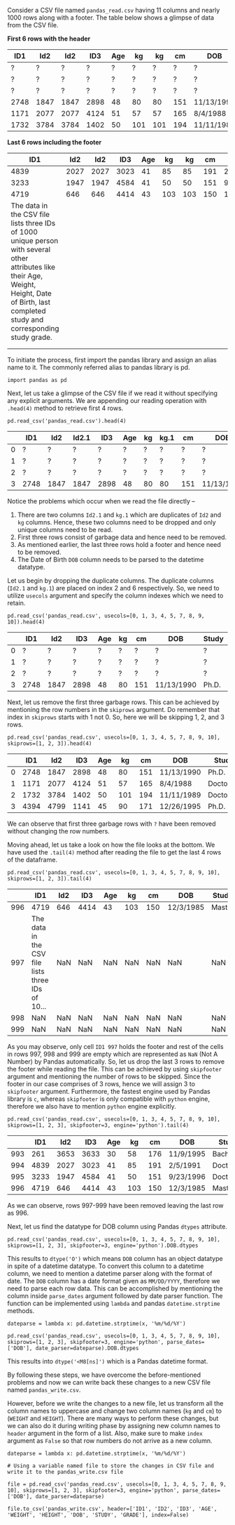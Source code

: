 Consider a CSV file named `pandas_read.csv` having 11 columns and nearly 1000 rows along with a footer. The table below shows a glimpse of data from the CSV file.

**First 6 rows with the header**

| **ID1** | **Id2** | **Id2** | **ID3** | **Age** | **kg** | **kg** | **cm** | **DOB** | **Study** | **Grade** |
| --- | --- | --- | --- | --- | --- | --- | --- | --- | --- | --- |
| ? | ? | ? | ? | ? | ? | ? | ? | ? | ? | ? |
| ? | ? | ? | ? | ? | ? | ? | ? | ? | ? | ? |
| ? | ? | ? | ? | ? | ? | ? | ? | ? | ? | ? |
| 2748 | 1847 | 1847 | 2898 | 48 | 80 | 80 | 151 | 11/13/1990 | Ph.D. | A- |
| 1171 | 2077 | 2077 | 4124 | 51 | 57 | 57 | 165 | 8/4/1988 | Doctorate | F- |
| 1732 | 3784 | 3784 | 1402 | 50 | 101 | 101 | 194 | 11/11/1989 | Doctorate | D- |


**Last 6 rows including the footer**

| **ID1** | **Id2** | **Id2** | **ID3** | **Age** | **kg** | **kg** | **cm** | **DOB** | **Study** | **Grade** |
| --- | --- | --- | --- | --- | --- | --- | --- | --- | --- | --- |
| 4839 | 2027 | 2027 | 3023 | 41 | 85 | 85 | 191 | 2/5/1991 | Doctorate | A+ |
| 3233 | 1947 | 1947 | 4584 | 41 | 50 | 50 | 151 | 9/23/1996 | Doctorate | B+ |
| 4719 | 646 | 646 | 4414 | 43 | 103 | 103 | 150 | 12/3/1985 | Master | F+ |
| The data in the CSV file lists three IDs of 1000 unique person with several other attributes like their Age, Weight, Height, Date of Birth, last completed study and corresponding study grade.  |   |   |   |   |   |   |   |   |   |
|   |   |   |   |   |   |   |   |   |   |   |
|   |   |   |   |   |   |   |   |   |   |   |


To initiate the process, first import the pandas library and assign an alias name to it. The commonly referred alias to pandas library is pd.

`import pandas as pd`

Next, let us take a glimpse of the CSV file if we read it without specifying any explicit arguments. We are appending our reading operation with `.head(4)` method to retrieve first 4 rows.

`pd.read_csv('pandas_read.csv').head(4)`

|   | **ID1** | **Id2** | **Id2.1** | **ID3** | **Age** | **kg** | **kg.1** | **cm** | **DOB** | **Study** | **Grade** |
| --- | --- | --- | --- | --- | --- | --- | --- | --- | --- | --- | --- |
| 0 | ? | ? | ? | ? | ? | ? | ? | ? | ? | ? | ? |
| 1 | ? | ? | ? | ? | ? | ? | ? | ? | ? | ? | ? |
| 2 | ? | ? | ? | ? | ? | ? | ? | ? | ? | ? | ? |
| 3 | 2748 | 1847 | 1847 | 2898 | 48 | 80 | 80 | 151 | 11/13/1990 | Ph.D. | A- |

Notice the problems which occur when we read the file directly –

1. There are two columns `Id2.1` and `kg.1` which are duplicates of `Id2` and `kg` columns. Hence, these two columns need to be dropped and only unique columns need to be read.
2. First three rows consist of garbage data and hence need to be removed.
3. As mentioned earlier, the last three rows hold a footer and hence need to be removed.
4. The Date of Birth `DOB` column needs to be parsed to the datetime datatype.

Let us begin by dropping the duplicate columns. The duplicate columns (`Id2.1` and `kg.1`) are placed on index 2 and 6 respectively. So, we need to utilize `usecols` argument and specify the column indexes which we need to retain.

`pd.read_csv('pandas_read.csv', usecols=[0, 1, 3, 4, 5, 7, 8, 9, 10]).head(4)`

|   | **ID1** | **Id2** | **ID3** | **Age** | **kg** | **cm** | **DOB** | **Study** | **Grade** |
| --- | --- | --- | --- | --- | --- | --- | --- | --- | --- |
| 0 | ? | ? | ? | ? | ? | ? | ? | ? | ? |
| 1 | ? | ? | ? | ? | ? | ? | ? | ? | ? |
| 2 | ? | ? | ? | ? | ? | ? | ? | ? | ? |
| 3 | 2748 | 1847 | 2898 | 48 | 80 | 151 | 11/13/1990 | Ph.D. | A- |



Next, let us remove the first three garbage rows. This can be achieved by mentioning the row numbers in the `skiprows` argument. Do remember that index in `skiprows` starts with 1 not 0. So, here we will be skipping 1, 2, and 3 rows.

`pd.read_csv('pandas_read.csv', usecols=[0, 1, 3, 4, 5, 7, 8, 9, 10], skiprows=[1, 2, 3]).head(4)`

|   | **ID1** | **Id2** | **ID3** | **Age** | **kg** | **cm** | **DOB** | **Study** | **Grade** |
| --- | --- | --- | --- | --- | --- | --- | --- | --- | --- |
| 0 | 2748 | 1847 | 2898 | 48 | 80 | 151 | 11/13/1990 | Ph.D. | A- |
| 1 | 1171 | 2077 | 4124 | 51 | 57 | 165 | 8/4/1988 | Doctorate | F- |
| 2 | 1732 | 3784 | 1402 | 50 | 101 | 194 | 11/11/1989 | Doctorate | D- |
| 3 | 4394 | 4799 | 1141 | 45 | 90 | 171 | 12/26/1995 | Ph.D. | A+ |

We can observe that first three garbage rows with `?` have been removed without changing the row numbers.

Moving ahead, let us take a look on how the file looks at the bottom. We have used the `.tail(4)` method after reading the file to get the last 4 rows of the dataframe.

`pd.read_csv('pandas_read.csv', usecols=[0, 1, 3, 4, 5, 7, 8, 9, 10], skiprows=[1, 2, 3]).tail(4)`

|   | **ID1** | **Id2** | **ID3** | **Age** | **kg** | **cm** | **DOB** | **Study** | **Grade** |
| --- | --- | --- | --- | --- | --- | --- | --- | --- | --- |
| 996 | 4719 | 646 | 4414 | 43 | 103 | 150 | 12/3/1985 | Master | F+ |
| 997 | The data in the CSV file lists three IDs of 10... | NaN | NaN | NaN | NaN | NaN | NaN | NaN | NaN |
| 998 | NaN | NaN | NaN | NaN | NaN | NaN | NaN | NaN | NaN |
| 999 | NaN | NaN | NaN | NaN | NaN | NaN | NaN | NaN | NaN |

As you may observe, only cell `ID1 997` holds the footer and rest of the cells in rows 997, 998 and 999 are empty which are represented as `NaN` (Not A Number) by Pandas automatically. So, let us drop the last 3 rows to remove the footer while reading the file. This can be achieved by using `skipfooter` argument and mentioning the number of rows to be skipped. Since the footer in our case comprises of 3 rows, hence we will assign 3 to `skipfooter` argument. Furthermore, the fastest engine used by Pandas library is `c`, whereas `skipfooter` is only compatible with `python` engine, therefore we also have to mention `python` engine explicitly.

`pd.read_csv('pandas_read.csv', usecols=[0, 1, 3, 4, 5, 7, 8, 9, 10], skiprows=[1, 2, 3], skipfooter=3, engine='python').tail(4)`

|   | **ID1** | **Id2** | **ID3** | **Age** | **kg** | **cm** | **DOB** | **Study** | **Grade** |
| --- | --- | --- | --- | --- | --- | --- | --- | --- | --- |
| 993 | 261 | 3653 | 3633 | 30 | 58 | 176 | 11/9/1995 | Bachelor | A+ |
| 994 | 4839 | 2027 | 3023 | 41 | 85 | 191 | 2/5/1991 | Doctorate | A+ |
| 995 | 3233 | 1947 | 4584 | 41 | 50 | 151 | 9/23/1996 | Doctorate | B+ |
| 996 | 4719 | 646 | 4414 | 43 | 103 | 150 | 12/3/1985 | Master | F+ |

As we can observe, rows 997-999 have been removed leaving the last row as 996.

Next, let us find the datatype for DOB column using Pandas `dtypes` attribute.

`pd.read_csv('pandas_read.csv', usecols=[0, 1, 3, 4, 5, 7, 8, 9, 10], skiprows=[1, 2, 3], skipfooter=3, engine='python').DOB.dtypes`

This results to `dtype('O')` which means `DOB` column has an object datatype in spite of a datetime datatype. To convert this column to a datetime column, we need to mention a datetime parser along with the format of date. The `DOB` column has a date format given as `MM/DD/YYYY`, therefore we need to parse each row data. This can be accomplished by mentioning the column inside `parse_dates` argument followed by date parser function. The function can be implemented using `lambda` and pandas `datetime.strptime` methods.

`dateparse = lambda x: pd.datetime.strptime(x, '%m/%d/%Y')`

`pd.read_csv('pandas_read.csv', usecols=[0, 1, 3, 4, 5, 7, 8, 9, 10], skiprows=[1, 2, 3], skipfooter=3, engine='python', parse_dates=['DOB'], date_parser=dateparse).DOB.dtypes`

This results into `dtype('<M8[ns]')` which is a Pandas datetime format.

By following these steps, we have overcome the before-mentioned problems and now we can write back these changes to a new CSV file named `pandas_write.csv`.

However, before we write the changes to a new file, let us transform all the column names to uppercase and change two column names (`kg` and `cm`) to (`WEIGHT` and `HEIGHT`). There are many ways to perform these changes, but we can also do it during writing phase by assigning new column names to `header` argument in the form of a list. Also, make sure to make `index` argument as `False` so that row numbers do not arrive as a new column.

`dateparse = lambda x: pd.datetime.strptime(x, '%m/%d/%Y')`

`# Using a variable named file to store the changes in CSV file and write it to the pandas_write.csv file`

`file = pd.read_csv('pandas_read.csv', usecols=[0, 1, 3, 4, 5, 7, 8, 9, 10], skiprows=[1, 2, 3], skipfooter=3, engine='python', parse_dates=['DOB'], date_parser=dateparse)`

`file.to_csv('pandas_write.csv', header=['ID1', 'ID2', 'ID3', 'AGE', 'WEIGHT', 'HEIGHT', 'DOB', 'STUDY', 'GRADE'], index=False)`
